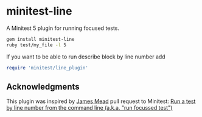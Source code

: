 # minitest-line

A Minitest 5 plugin for running focused tests.

```Bash
gem install minitest-line
ruby test/my_file -l 5
```

If you want to be able to run describe block by line number add
```Ruby
require 'minitest/line_plugin'
```

## Acknowledgments

This plugin was inspired by [James Mead](https://github.com/floehopper) pull request to Minitest: [Run a test by line number from the command line (a.k.a. "run focussed test")](https://github.com/seattlerb/minitest/pull/267)


